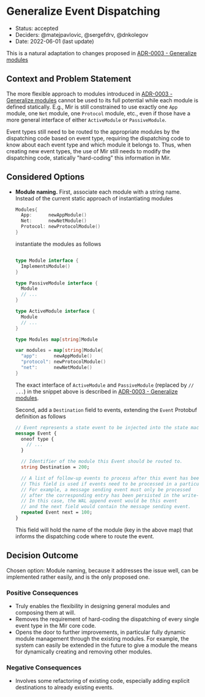 # Generalize Event Dispatching

* Status: accepted
* Deciders: @matejpavlovic, @sergefdrv, @dnkolegov
* Date: 2022-06-01 (last update)

This is a natural adaptation to changes proposed in [ADR-0003 - Generalize modules](0003-generalize-modules.md)

## Context and Problem Statement

The more flexible approach to modules introduced in [ADR-0003 - Generalize modules](0003-generalize-modules.md)
cannot be used to its full potential while each module is defined statically.
E.g., Mir is still constrained to use exactly one `App` module, one `Net` module, one `Protocol` module, etc.,
even if those have a more general interface of either `ActiveModule` or `PassiveModule`.

Event types still need to be routed to the appropriate modules by the dispatching code based on event type,
requiring the dispatching code to know about each event type and which module it belongs to.
Thus, when creating new event types, the use of Mir still needs to modify the dispatching code,
statically "hard-coding" this information in Mir.

## Considered Options

* **Module naming.**
  First, associate each module with a string name. Instead of the current static approach of instantiating modules
  ```go
  Modules{
    App:      newAppModule()
    Net:      newNetModule()
    Protocol: newProtocolModule()
  }
  ```
  instantiate the modules as follows
  ```go

  type Module interface {
    ImplementsModule()
  }
  
  type PassiveModule interface {
    Module
    // ...
  }
  
  type ActiveModule interface {
    Module
    // ...
  }
  
  type Modules map[string]Module

  var modules = map[string]Module{
    "app":      newAppModule()
    "protocol": newProtocolModule()
    "net":      newNetModule()
  }
  ```
  The exact interface of `ActiveModule` and `PassiveModule` (replaced by `// ...`) in the snippet above is described in
  [ADR-0003 - Generalize modules](0003-generalize-modules.md).

  Second, add a `Destination` field to events, extending the `Event` Protobuf definition as follows
  ```protobuf
  // Event represents a state event to be injected into the state machine
  message Event {
    oneof type {
      // ...
    }
  
    // Identifier of the module this Event should be routed to.
    string Destination = 200;

    // A list of follow-up events to process after this event has been processed.
    // This field is used if events need to be processed in a particular order.
    // For example, a message sending event must only be processed
    // after the corresponding entry has been persisted in the write-ahead log (WAL).
    // In this case, the WAL append event would be this event
    // and the next field would contain the message sending event.
    repeated Event next = 100;
  }
  
  ```
  This field will hold the name of the module (key in the above map)
  that informs the dispatching code where to route the event.

## Decision Outcome

Chosen option: Module naming, because it addresses the issue well,
can be implemented rather easily, and is the only proposed one.

### Positive Consequences <!-- optional -->

* Truly enables the flexibility in designing general modules and composing them at will.
* Removes the requirement of hard-coding the dispatching of every single event type in the Mir core code.
* Opens the door to further improvements, in particular fully dynamic module management through the existing modules.
  For example, the system can easily be extended in the future to give a module the means 
  for dynamically creating and removing other modules.

### Negative Consequences <!-- optional -->

* Involves some refactoring of existing code, especially adding explicit destinations to already existing events.
